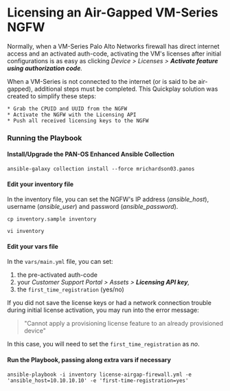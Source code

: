 # Licensing an Air-Gapped VM-Series NGFW

Normally, when a VM-Series Palo Alto Networks firewall has direct internet access 
and an activated auth-code, activating the VM's licenses after initial 
configurations is as easy as clicking _Device > Licenses > **Activate feature using
authorization code**._

When a VM-Series is not connected to the internet (or is said to be air-gapped), 
additional steps must be completed. This Quickplay solution was created to simplify
these steps:

    * Grab the CPUID and UUID from the NGFW
    * Activate the NGFW with the Licensing API 
    * Push all received licensing keys to the NGFW

### Running the Playbook

#### Install/Upgrade the PAN-OS Enhanced Ansible Collection

`ansible-galaxy collection install --force mrichardson03.panos`

#### Edit your inventory file

In the inventory file, you can set the NGFW's IP address (_ansible_host_), 
username (_ansible_user_) and password (_ansible_password_).

`cp inventory.sample inventory`

`vi inventory`

#### Edit your vars file

In the `vars/main.yml` file, you can set:
   1. the pre-activated auth-code 
   2. your _Customer Support Portal > Assets > **Licensing API key**,_
   3. the `first_time_registration` (yes/no)

If you did not save the license keys or had a network connection 
trouble during initial license activation, you may run into the error message:

> "Cannot apply a provisioning license feature to an already provisioned device"

In this case, you will need to set the `first_time_registration` as _no_. 

#### Run the Playbook, passing along extra vars if necessary

`ansible-playbook -i inventory license-airgap-firewall.yml -e 'ansible_host=10.10.10.10'
-e 'first-time-registration=yes'`
